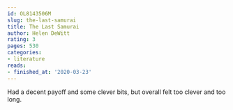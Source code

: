```yaml
---
id: OL8143506M
slug: the-last-samurai
title: The Last Samurai
author: Helen DeWitt
rating: 3
pages: 530
categories:
- literature
reads:
- finished_at: '2020-03-23'
---
```

Had a decent payoff and some clever bits, but overall felt too clever and too long.
